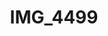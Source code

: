 ---
pid: '174'
layout: photos
title: IMG_4499
filename: IMG_4499.jpg
caption: 
previous_pid: '173'
next_pid: '175'
permalink: "/photos/174.html"
---